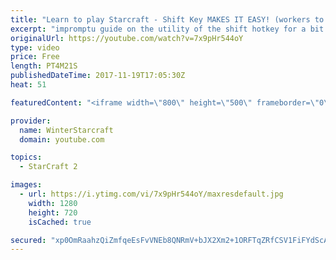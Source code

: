 ```yaml
---
title: "Learn to play Starcraft - Shift Key MAKES IT EASY! (workers to gas, waypoints, ctrl grps, moving)"
excerpt: "impromptu guide on the utility of the shift hotkey for a bit of everything"
originalUrl: https://youtube.com/watch?v=7x9pHr544oY
type: video
price: Free
length: PT4M21S
publishedDateTime: 2017-11-19T17:05:30Z
heat: 51

featuredContent: "<iframe width=\"800\" height=\"500\" frameborder=\"0\" src=\"https://www.youtube.com/embed/7x9pHr544oY\" allow=\"accelerometer; autoplay; encrypted-media; gyroscope; picture-in-picture\" allowfullscreen></iframe>"

provider:
  name: WinterStarcraft
  domain: youtube.com

topics:
  - StarCraft 2

images:
  - url: https://i.ytimg.com/vi/7x9pHr544oY/maxresdefault.jpg
    width: 1280
    height: 720
    isCached: true

secured: "xp0OmRaahzQiZmfqeEsFvVNEb8QNRmV+bJX2Xm2+1ORFTqZRfCSV1FiFYdScAEkaqfoHhcnRG3MDUT9q4s5zvUXwsBcHb/2NjhooqWZ2ajWriKtrtgWXTKGST0tU3LkpZ5xlIfz/00W0EK5IExcEHhzhw6cUYbZRtV/2PpZVC6wKYGCjB82n2/2XfiGNVlnwAHY8Cm3/PCFYVZuWzDN12O4um6ECT9Y2tGRHBvPrVwOwn4xn/RvWFW9WH8FcRVIkM/joSAfnlyuXBnCnig6Qv8+8BRDUD4EOSd3XWkpZE3y475+HXuB4mEN4mjdrNOaGs7phly5lGnvyi9cz1ENly37+ORtEtp6JqJunApmmf/VxgboEvCNFgA3nsLg2cFQIcdRZEWGz+1RWO6nWwa2Q5aFIo4wTrLE3ydcRy70cBys=;BltBr4SCiudHCVKd1rEoyw=="
---
```


